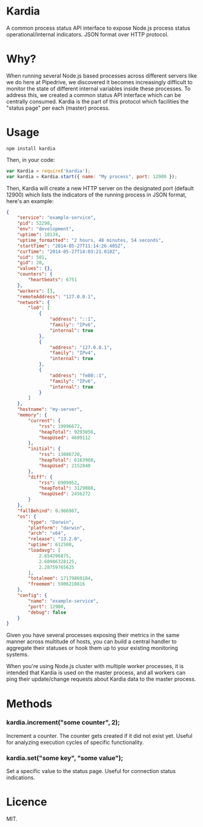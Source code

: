 Kardia
======

A common process status API interface to expose Node.js process status operational/internal indicators.
JSON format over HTTP protocol.

Why?
====

When running several Node.js based processes across different servers like we do here at Pipedrive, we discovered
it becomes increasingly difficult to monitor the state of different internal variables inside these processes.
To address this, we created a common status API interface which can be centrally consumed. Kardia is the part of
this protocol which facilities the "status page" per each (master) process.

Usage
=====
```
npm install kardia
```

Then, in your code:

```javascript
var Kardia = require('kardia');
var kardia = Kardia.start({ name: "My process", port: 12900 });
```

Then, Kardia will create a new HTTP server on the designated port (default 12900) which lists the indicators
of the running process in JSON format, here's an example:
```json
{
    "service": "example-service",
    "pid": 52298,
    "env": "development",
    "uptime": 10134,
    "uptime_formatted": "2 hours, 48 minutes, 54 seconds",
    "startTime": "2014-05-27T11:14:26.405Z",
    "curTime": "2014-05-27T14:03:21.018Z",
    "uid": 501,
    "gid": 20,
    "values": {},
    "counters": {
        "heartbeats": 6751
    },
    "workers": [],
    "remoteAddress": "127.0.0.1",
    "network": {
        "lo0": [
            {
                "address": "::1",
                "family": "IPv6",
                "internal": true
            },
            {
                "address": "127.0.0.1",
                "family": "IPv4",
                "internal": true
            },
            {
                "address": "fe80::1",
                "family": "IPv6",
                "internal": true
            }
        ]
    },
    "hostname": "my-server",
    "memory": {
        "current": {
            "rss": 19996672,
            "heapTotal": 9293056,
            "heapUsed": 4609112
        },
        "initial": {
            "rss": 13086720,
            "heapTotal": 6163968,
            "heapUsed": 2152840
        },
        "diff": {
            "rss": 6909952,
            "heapTotal": 3129088,
            "heapUsed": 2456272
        }
    },
    "fallBehind": 0.966987,
    "os": {
        "type": "Darwin",
        "platform": "darwin",
        "arch": "x64",
        "release": "13.2.0",
        "uptime": 612508,
        "loadavg": [
            2.654296875,
            2.60986328125,
            2.28759765625
        ],
        "totalmem": 17179869184,
        "freemem": 5906210816
    },
    "config": {
        "name": "example-service",
        "port": 12900,
        "debug": false
    }
}
```

Given you have several processes exposing their metrics in the same manner across multitude of hosts, you
can build a central handler to aggregate their statuses or hook them up to your existing monitoring
systems.


When you're using Node.js cluster with multiple worker processes, it is intended that Kardia is used on the
master process, and all workers can ping their update/change requests about Kardia data to the master
process.


Methods
=======

### kardia.increment("some counter", 2);

Increment a counter. The counter gets created if it did not exist yet. Useful for analyzing execution cycles
of specific functionality.

### kardia.set("some key", "some value");

Set a specific value to the status page. Useful for connection status indications.

Licence
=======

MIT.
